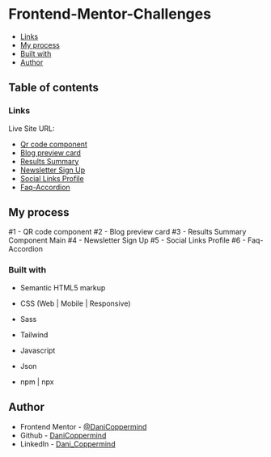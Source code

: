 # Frontend-Mentor-Challenges

- [Links](#links)
- [My process](#my-process)
- [Built with](#built-with)
- [Author](#author)

## Table of contents

### Links

Live Site URL:

- [Qr code component](https://phenomenal-smakager-6d6b9d.netlify.app)
- [Blog preview card](https://imaginative-gelato-5597e0.netlify.app)
- [Results Summary](https://prismatic-smakager-ffe1ff.netlify.app)
- [Newsletter Sign Up](https://frolicking-basbousa-5e9a27.netlify.app)
- [Social Links Profile](https://bucolic-cascaron-bb04fb.netlify.app)
- [Faq-Accordion](https://gleeful-starburst-64c46d.netlify.app)


## My process

#1 - QR code component
#2 - Blog preview card
#3 - Results Summary Component Main 
#4 - Newsletter Sign Up
#5 - Social Links Profile
#6 - Faq-Accordion

### Built with

- Semantic HTML5 markup

- CSS (Web | Mobile | Responsive)
- Sass
- Tailwind

- Javascript
- Json

- npm | npx 

## Author

- Frontend Mentor - [@DaniCoppermind](https://www.frontendmentor.io/profile/DaniCoppermind)
- Github - [DaniCoppermind](https://github.com/DaniCoppermind)
- LinkedIn - [Dani_Coppermind](https://www.linkedin.com/in/coppermindev/)
